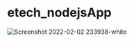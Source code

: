 # etech_nodejsApp
![Screenshot 2022-02-02 233938-white ](https://user-images.githubusercontent.com/99599657/157742583-c77ebd73-6983-40d1-8185-62c91c754d54.png)
